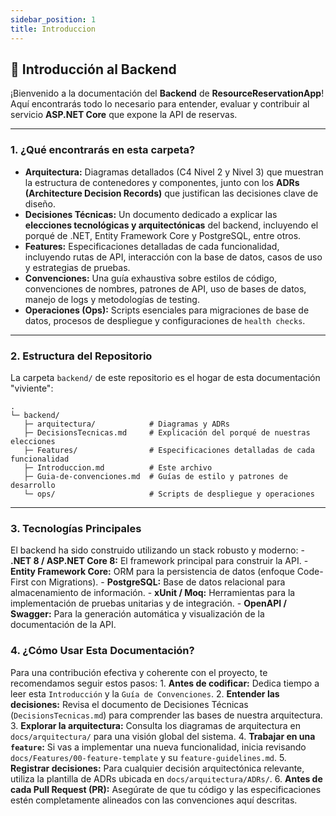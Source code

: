 ```yaml
---
sidebar_position: 1
title: Introduccion
---
```


## 🚀 Introducción al Backend

¡Bienvenido a la documentación del **Backend** de **ResourceReservationApp**! Aquí encontrarás todo lo necesario para entender, evaluar y contribuir al servicio **ASP.NET Core** que expone la API de reservas.

---

### 1. ¿Qué encontrarás en esta carpeta?
  - **Arquitectura:** Diagramas detallados (C4 Nivel 2 y Nivel 3) que muestran la estructura de contenedores y componentes, junto con los **ADRs (Architecture Decision Records)** que justifican las decisiones clave de diseño.
  - **Decisiones Técnicas:** Un documento dedicado a explicar las **elecciones tecnológicas y arquitectónicas** del backend, incluyendo el porqué de .NET, Entity Framework Core y PostgreSQL, entre otros.
  - **Features:** Especificaciones detalladas de cada funcionalidad, incluyendo rutas de API, interacción con la base de datos, casos de uso y estrategias de pruebas. 
  - **Convenciones:** Una guía exhaustiva sobre estilos de código, convenciones de nombres, patrones de API, uso de bases de datos, manejo de logs y metodologías de testing. 
  - **Operaciones (Ops):** Scripts esenciales para migraciones de base de datos, procesos de despliegue y configuraciones de `health checks`.


---

### 2. Estructura del Repositorio

La carpeta `backend/` de este repositorio es el hogar de esta documentación "viviente":

```text
.
└─ backend/
   ├─ arquitectura/            # Diagramas y ADRs
   ├─ DecisionsTecnicas.md     # Explicación del porqué de nuestras elecciones
   ├─ Features/                # Especificaciones detalladas de cada funcionalidad
   ├─ Introduccion.md          # Este archivo
   ├─ Guia-de-convenciones.md  # Guías de estilo y patrones de desarrollo
   └─ ops/                     # Scripts de despliegue y operaciones
```

---

### 3. Tecnologías Principales

El backend ha sido construido utilizando un stack robusto y moderno:
    - **.NET 8 / ASP.NET Core 8:** El framework principal para construir la API.
    - **Entity Framework Core:** ORM para la persistencia de datos (enfoque Code-First con Migrations).
    - **PostgreSQL:** Base de datos relacional para almacenamiento de información.
    - **xUnit / Moq:** Herramientas para la implementación de pruebas unitarias y de integración.
    - **OpenAPI / Swagger:** Para la generación automática y visualización de la documentación de la API.

### 4. ¿Cómo Usar Esta Documentación?
Para una contribución efectiva y coherente con el proyecto, te recomendamos seguir estos pasos:
    1. **Antes de codificar:** Dedica tiempo a leer esta `Introducción` y la `Guía de Convenciones`.
    2. **Entender las decisiones:** Revisa el documento de Decisiones Técnicas (`DecisionsTecnicas.md`) para comprender las bases de nuestra arquitectura.
    3. **Explorar la arquitectura:** Consulta los diagramas de arquitectura en `docs/arquitectura/` para una visión global del sistema.
    4. **Trabajar en una `feature`:** Si vas a implementar una nueva funcionalidad, inicia revisando `docs/Features/00-feature-template` y su `feature-guidelines.md`.
    5. **Registrar decisiones:** Para cualquier decisión arquitectónica relevante, utiliza la plantilla de ADRs ubicada en `docs/arquitectura/ADRs/`.
    6. **Antes de cada Pull Request (PR):** Asegúrate de que tu código y las especificaciones estén completamente alineados con las convenciones aquí descritas.

